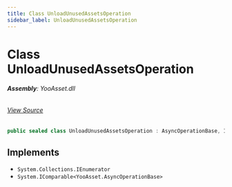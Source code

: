 ```yaml
---
title: Class UnloadUnusedAssetsOperation
sidebar_label: UnloadUnusedAssetsOperation
---
```

# Class UnloadUnusedAssetsOperation


###### **Assembly**: YooAsset.dll
###### [View Source](https://github.com/tuyoogame/YooAsset-Samples.git/blob/main/Assets/YooAsset/Runtime/ResourceManager/Operation/UnloadUnusedAssetsOperation.cs#L7)
```csharp title="Declaration"
public sealed class UnloadUnusedAssetsOperation : AsyncOperationBase, IEnumerator, IComparable<AsyncOperationBase>
```

## Implements

* `System.Collections.IEnumerator`
* `System.IComparable<YooAsset.AsyncOperationBase>`
